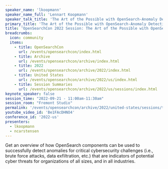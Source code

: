 ```yaml
---
speaker_name: 'lkoopmann'
speaker_name_full: 'Lennart Koopmann'
speaker_talk_title: 'The Art of the Possible with OpenSearch-Anomaly Detection and UEBA'
primary_title: 'The Art of the Possible with OpenSearch-Anomaly Detection and UEBA'
title: 'OpenSearchCon 2022 Session: The Art of the Possible with OpenSearch-Anomaly Detection and UEBA'
breadcrumbs:
  icon: community
  items:
    - title: OpenSearchCon
      url: /events/opensearchcon/index.html
    - title: Archive
      url: /events/opensearchcon/archive/index.html
    - title: 2022
      url: /events/opensearchcon/archive/2022/index.html
    - title: United States
      url: /events/opensearchcon/archive/2022/us/index.html
    - title: Session Summaries
      url: /events/opensearchcon/archive/2022/us/sessions/index.html
keynote_speaker: false
session_time: "2022-09-21 - 11:00am-11:30am"
session_room: "Fremont Studio"
permalink: '/events/opensearchcon/archive/2022/united-states/sessions/the-art-of-the-possible-with-opensearch-anomaly-detection-and-ueba.html'
youtube_video_id: 'Be1FAcDHNO4'
conference_id: '2022-us'
presenters:
  - lkoopmann
  - ncarstensen
---
```

Get an overview of how OpenSearch components can be used to successfully detect anomalies for critical cybersecurity challenges (i.e., brute force attacks, data exfiltration, etc.) that are indicators of potential cyber threats for organizations of all sizes, and in all industries.
